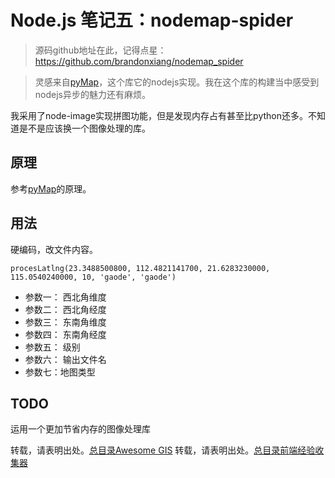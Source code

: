 # Node.js 笔记五：nodemap-spider

>源码github地址在此，记得点星：
https://github.com/brandonxiang/nodemap_spider

> 灵感来自[pyMap](http://www.jianshu.com/p/a3b2e01f602f)，这个库它的nodejs实现。我在这个库的构建当中感受到nodejs异步的魅力还有麻烦。

我采用了node-image实现拼图功能，但是发现内存占有甚至比python还多。不知道是不是应该换一个图像处理的库。

## 原理

参考[pyMap](http://www.jianshu.com/p/a3b2e01f602f)的原理。

## 用法

硬编码，改文件内容。

```
procesLatlng(23.3488500800, 112.4821141700, 21.6283230000, 115.0540240000, 10, 'gaode', 'gaode')
```

- 参数一： 西北角维度
- 参数二： 西北角经度
- 参数三： 东南角维度
- 参数四： 东南角经度
- 参数五： 级别
- 参数六： 输出文件名
- 参数七：地图类型

## TODO

运用一个更加节省内存的图像处理库

转载，请表明出处。[总目录Awesome GIS](http://www.jianshu.com/p/3b3efa92dd6d)
转载，请表明出处。[总目录前端经验收集器](http://www.jianshu.com/p/c1e3b96c1293)